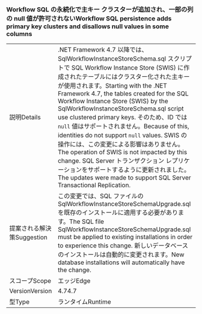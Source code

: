 ### <a name="workflow-sql-persistence-adds-primary-key-clusters-and-disallows-null-values-in-some-columns"></a><span data-ttu-id="14e7f-101">Workflow SQL の永続化で主キー クラスターが追加され、一部の列の null 値が許可されない</span><span class="sxs-lookup"><span data-stu-id="14e7f-101">Workflow SQL persistence adds primary key clusters and disallows null values in some columns</span></span>

|   |   |
|---|---|
|<span data-ttu-id="14e7f-102">説明</span><span class="sxs-lookup"><span data-stu-id="14e7f-102">Details</span></span>|<span data-ttu-id="14e7f-103">.NET Framework 4.7 以降では、SqlWorkflowInstanceStoreSchema.sql スクリプトで SQL Workflow Instance Store (SWIS) に作成されたテーブルにはクラスター化された主キーが使用されます。</span><span class="sxs-lookup"><span data-stu-id="14e7f-103">Starting with the .NET Framework 4.7, the tables created for the SQL Workflow Instance Store (SWIS) by the SqlWorkflowInstanceStoreSchema.sql script use clustered primary keys.</span></span> <span data-ttu-id="14e7f-104">そのため、ID では <code>null</code> 値はサポートされません。</span><span class="sxs-lookup"><span data-stu-id="14e7f-104">Because of this, identities do not support <code>null</code> values.</span></span> <span data-ttu-id="14e7f-105">SWIS の操作には、この変更による影響はありません。</span><span class="sxs-lookup"><span data-stu-id="14e7f-105">The operation of SWIS is not impacted by this change.</span></span> <span data-ttu-id="14e7f-106">SQL Server トランザクション レプリケーションをサポートするように更新されました。</span><span class="sxs-lookup"><span data-stu-id="14e7f-106">The updates were made to support SQL Server Transactional Replication.</span></span>|
|<span data-ttu-id="14e7f-107">提案される解決策</span><span class="sxs-lookup"><span data-stu-id="14e7f-107">Suggestion</span></span>|<span data-ttu-id="14e7f-108">この変更では、SQL ファイルの SqlWorkflowInstanceStoreSchemaUpgrade.sql を既存のインストールに適用する必要があります。</span><span class="sxs-lookup"><span data-stu-id="14e7f-108">The SQL file SqlWorkflowInstanceStoreSchemaUpgrade.sql must be applied to existing installations in order to experience this change.</span></span> <span data-ttu-id="14e7f-109">新しいデータベースのインストールは自動的に変更されます。</span><span class="sxs-lookup"><span data-stu-id="14e7f-109">New database installations will automatically have the change.</span></span>|
|<span data-ttu-id="14e7f-110">スコープ</span><span class="sxs-lookup"><span data-stu-id="14e7f-110">Scope</span></span>|<span data-ttu-id="14e7f-111">エッジ</span><span class="sxs-lookup"><span data-stu-id="14e7f-111">Edge</span></span>|
|<span data-ttu-id="14e7f-112">Version</span><span class="sxs-lookup"><span data-stu-id="14e7f-112">Version</span></span>|<span data-ttu-id="14e7f-113">4.7</span><span class="sxs-lookup"><span data-stu-id="14e7f-113">4.7</span></span>|
|<span data-ttu-id="14e7f-114">型</span><span class="sxs-lookup"><span data-stu-id="14e7f-114">Type</span></span>|<span data-ttu-id="14e7f-115">ランタイム</span><span class="sxs-lookup"><span data-stu-id="14e7f-115">Runtime</span></span>|

